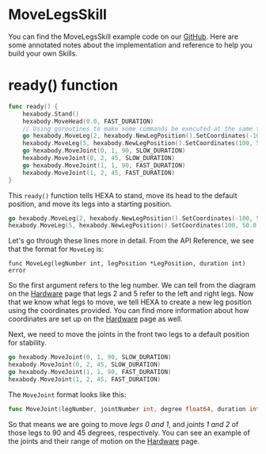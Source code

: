 # MoveLegsSkill

You can find the MoveLegsSkill example code on our [GitHub](https://github.com/vincross/mind-sdk/blob/master/examples/MoveLegsSkill/robot/src/movelegsskill.go). Here are some annotated notes about the implementation and reference to help you build your own Skills.

# ready\(\) function

```go
func ready() {
	hexabody.Stand()
	hexabody.MoveHead(0.0, FAST_DURATION)
	// Using goroutines to make some commands be executed at the same time
	go hexabody.MoveLeg(2, hexabody.NewLegPosition().SetCoordinates(-100, 50.0, 70.0), SLOW_DURATION)
	hexabody.MoveLeg(5, hexabody.NewLegPosition().SetCoordinates(100, 50.0, 70.0), SLOW_DURATION)
	go hexabody.MoveJoint(0, 1, 90, SLOW_DURATION)
	hexabody.MoveJoint(0, 2, 45, SLOW_DURATION)
	go hexabody.MoveJoint(1, 1, 90, FAST_DURATION)
	hexabody.MoveJoint(1, 2, 45, FAST_DURATION)
}
```

This `ready()` function tells HEXA to stand, move its head to the default position, and move its legs into a starting position.

```go
go hexabody.MoveLeg(2, hexabody.NewLegPosition().SetCoordinates(-100, 50.0, 70.0), SLOW_DURATION)
hexabody.MoveLeg(5, hexabody.NewLegPosition().SetCoordinates(100, 50.0, 70.0), SLOW_DURATION)
```

Let's go through these lines more in detail. From the API Reference, we see that the format for `MoveLeg` is:

```
func MoveLeg(legNumber int, legPosition *LegPosition, duration int) error
```

So the first argument refers to the leg number. We can tell from the diagram on the [Hardware](/Introduction/hardware.md) page that legs 2 and 5 refer to the left and right legs. Now that we know what legs to move, we tell HEXA to create a new leg position using the coordinates provided. You can find more information about how coordinates are set up on the [Hardware](/Introduction/hardware.md) page as well. 

Next, we need to move the joints in the front two legs to a default position for stability. 

```go
go hexabody.MoveJoint(0, 1, 90, SLOW_DURATION)
hexabody.MoveJoint(0, 2, 45, SLOW_DURATION)
go hexabody.MoveJoint(1, 1, 90, FAST_DURATION)
hexabody.MoveJoint(1, 2, 45, FAST_DURATION)
```

The `MoveJoint` format looks like this:

```go
func MoveJoint(legNumber, jointNumber int, degree float64, duration int) error
```

So that means we are going to move _legs 0 and 1_, and _joints 1 and 2_ of those legs to 90 and 45 degrees, respectively. You can see an example of the joints and their range of motion on the [Hardware](/Introduction/hardware.md) page. 

